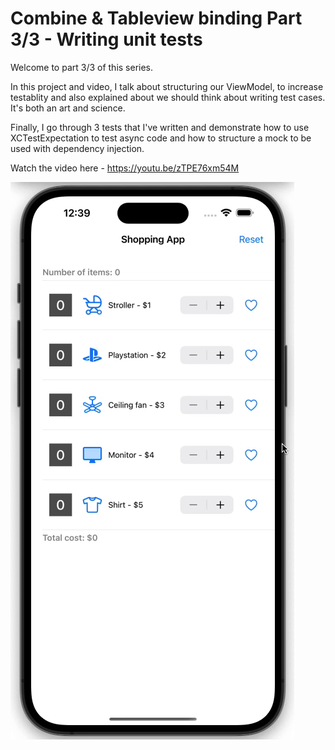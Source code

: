 # Combine & Tableview binding Part 3/3 - Writing unit tests

Welcome to part 3/3 of this series.

In this project and video, I talk about structuring our ViewModel, to increase testablity and also explained about we should think about writing test cases. It's both an art and science. 

Finally, I go through 3 tests that I've written and demonstrate how to use XCTestExpectation to test async code and how to structure a mock to be used with dependency injection.

Watch the video here - https://youtu.be/zTPE76xm54M

![Demo](https://raw.githubusercontent.com/kelvinfok/combine-tableview-binding/main/demo.gif)
